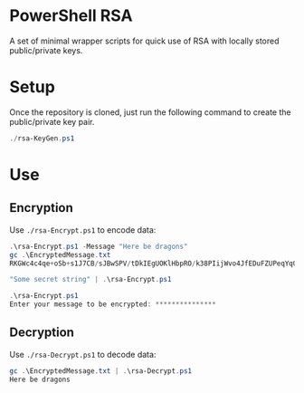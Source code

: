 # PowerShell RSA

A set of minimal wrapper scripts for quick use of RSA with locally stored public/private keys.

# Setup

Once the repository is cloned, just run the following command to create the public/private key pair.

```ps1
./rsa-KeyGen.ps1
```

# Use

## Encryption

Use `./rsa-Encrypt.ps1` to encode data:

```ps1
.\rsa-Encrypt.ps1 -Message "Here be dragons"
gc .\EncryptedMessage.txt
RKGWc4c4qe+oSb+s1J7CB/sJBwSPV/tDkIEgUOKlHbpRO/k38PIijWvo4JfEDuFZUPeqYq0REJW6h4BmJaxfx9LlnneaxnzA9cve4DJ8IQkunK6sOmlt8rBeGzHdG0VJ2P5fAv1Q1EdXH9FA/B6aVScJ+j+eVHSHULQSfx3g0yM
```

```ps1
"Some secret string" | .\rsa-Encrypt.ps1
```

```ps1
.\rsa-Encrypt.ps1
Enter your message to be encrypted: ***************
```

## Decryption

Use `./rsa-Decrypt.ps1` to decode data:

```ps1
gc .\EncryptedMessage.txt | .\rsa-Decrypt.ps1
Here be dragons
```
